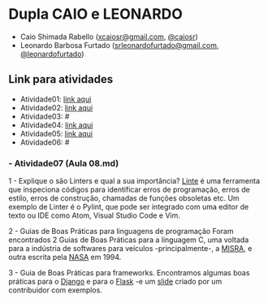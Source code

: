 # Dupla CAIO e LEONARDO
- Caio Shimada Rabello (xcaiosr@gmail.com, [@caiosr](https://github.com/CaioSR))
- Leonardo Barbosa Furtado (srleonardofurtado@gmail.com, [@leonardofurtado](https://github.com/LeonardoFurtado))

## Link para atividades

- Atividade01: [link aqui](https://drive.google.com/drive/folders/1RQn_fodPuLFfeZUFD9B0QrwTPGZTNOS1?usp=sharing)
- Atividade02: [link aqui](https://docs.google.com/document/d/1LwzV5GmNyDzqV2em_NOY0ImchHwWyPy5B-sRz0WOY3M/edit?usp=sharing)
- Atividade03: #
- Atividade04: [link aqui](https://docs.google.com/document/d/1NoUil0i90oIbWwlwSgzAz_8b5lgh7545YNtIgb60OE0/edit?usp=sharing)
- Atividade05: [link aqui](https://docs.google.com/document/d/1OJC4tPS-wKc1dyBgXqeB0EW4DIO4p8uDfMZCxs7g4Cg/edit?usp=sharing)
- Atividade06: #

### - Atividade07 (Aula 08.md)

1 - Explique o são Linters e qual a sua importância?
[Linte](https://en.wikipedia.org/wiki/Lint_(software)) é uma ferramenta que inspeciona códigos para identificar erros de programação, erros de estilo, erros de construção, chamadas de funções obsoletas etc. Um exemplo de Linter é o Pylint, que pode ser integrado com uma editor de texto ou IDE como Atom, Visual Studio Code e Vim.

2 - Guias de Boas Práticas para linguagens de programação
Foram encontrados 2 Guias de Boas Práticas para a linguagem C, uma voltada para a indústria de softwares para veículos -principalmente-, a [MISRA](https://www.grammatech.com/software-assurance/certifications-compliance/misra?gclid=Cj0KCQjwt_nmBRD0ARIsAJYs6o0oJs_hvB4RZl2UNbCmghvF9HsFJYubWG117J_JuFVIbeM7DANIpDoaAr5VEALw_wcB), e outra escrita pela [NASA](http://web.archive.org/web/20190125125043/http://homepages.inf.ed.ac.uk/dts/pm/Papers/nasa-c-style.pdf) em 1994.

3 - Guia de Boas Práticas para frameworks.
Encontramos algumas boas práticas para o [Django](https://docs.djangoproject.com/en/dev/internals/contributing/writing-code/coding-style/) e para o [Flask](http://exploreflask.com/en/latest/conventions.html?highlight=style) -e um [slide](http://exploreflask.com/en/latest/conventions.html?highlight=style) criado por um contribuidor com exemplos.
